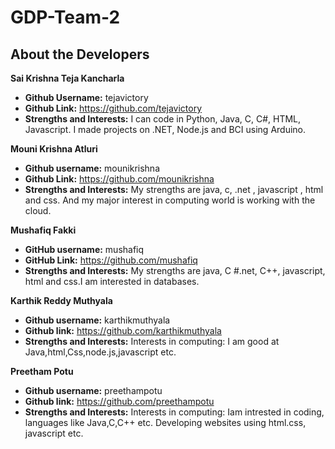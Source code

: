 # GDP-Team-2

## About the Developers

**Sai Krishna Teja Kancharla**
- **Github Username:** tejavictory
- **Github Link:** https://github.com/tejavictory
- **Strengths and Interests:** I can code in Python, Java, C, C#, HTML, Javascript. I made projects on .NET, Node.js and BCI using Arduino.

**Mouni Krishna Atluri**
- **Github username:** mounikrishna
- **Github Link:** https://github.com/mounikrishna
- **Strengths and Interests:** My strengths are java, c, .net , javascript , html and css. And my major interest in computing world is working with the cloud.

**Mushafiq Fakki**
- **GitHub username:**  mushafiq
- **GitHub Link:**  https://github.com/mushafiq
- **Strengths and Interests:**  My strengths are java, C #.net, C++, javascript, html and css.I am interested in databases.

**Karthik Reddy Muthyala**
- **Github username:** karthikmuthyala
- **Github link:** https://github.com/karthikmuthyala
- **Strengths and Interests:** Interests in computing: I am good at Java,html,Css,node.js,javascript etc. 

**Preetham Potu**

- **Github username:** preethampotu
- **Github link:** https://github.com/preethampotu
- **Strengths and Interests:** Interests in computing: Iam intrested in coding, languages like Java,C,C++ etc. Developing websites using html.css, javascript etc. 


